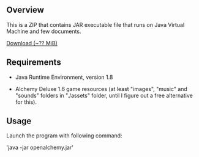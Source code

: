 ## Overview

This is a ZIP that contains JAR executable file that runs on Java Virtual Machine and few documents.

[Download (~?? MiB)](./openalchemy.zip)

## Requirements

- Java Runtime Environment, version 1.8

- Alchemy Deluxe 1.6 game resources (at least "images", "music" and "sounds" folders in "./assets" folder, until I
  figure out a free alternative for this).

## Usage

Launch the program with following command:

'java -jar openalchemy.jar'